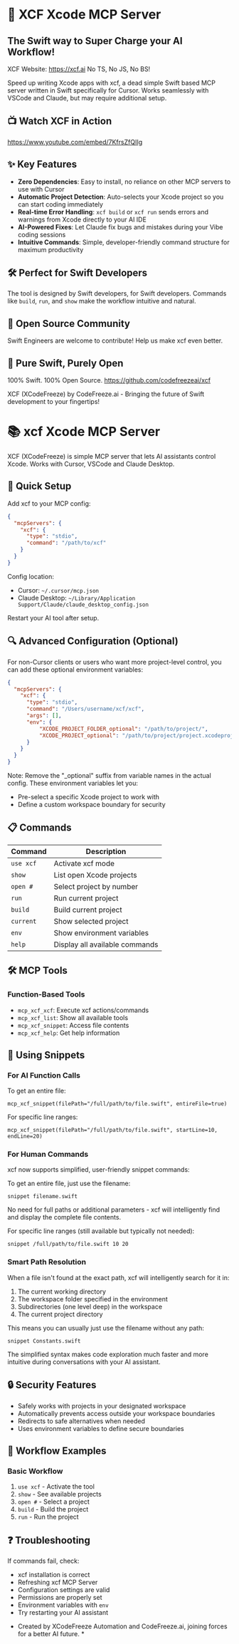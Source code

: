 # 🚀 XCF Xcode MCP Server
## The Swift way to Super Charge your AI Workflow!

XCF Website: https://xcf.ai No TS, No JS, No BS!

Speed up writing Xcode apps with xcf, a dead simple Swift based MCP server written in Swift specifically for Cursor. Works seamlessly with VSCode and Claude, but may require additional setup.

## 📺 Watch XCF in Action

https://www.youtube.com/embed/7KfrsZfQIIg

## ✨ Key Features
- **Zero Dependencies**: Easy to install, no reliance on other MCP servers to use with Cursor
- **Automatic Project Detection**: Auto-selects your Xcode project so you can start coding immediately
- **Real-time Error Handling**: `xcf build` or `xcf run` sends errors and warnings from Xcode directly to your AI IDE
- **AI-Powered Fixes**: Let Claude fix bugs and mistakes during your Vibe coding sessions
- **Intuitive Commands**: Simple, developer-friendly command structure for maximum productivity

## 🛠️ Perfect for Swift Developers
The tool is designed by Swift developers, for Swift developers. Commands like `build`, `run`, and `show` make the workflow intuitive and natural.

## 🤝 Open Source Community
Swift Engineers are welcome to contribute! Help us make xcf even better.

## 💯 Pure Swift, Purely Open
100% Swift. 100% Open Source.
https://github.com/codefreezeai/xcf

XCF (XCodeFreeze) by CodeFreeze.ai - Bringing the future of Swift development to your fingertips!

# 📚 xcf Xcode MCP Server

XCF (XCodeFreeze) is simple MCP server that lets AI assistants control Xcode. Works with Cursor, VSCode and Claude Desktop.

## 🔧 Quick Setup

Add xcf to your MCP config:

```json
{
  "mcpServers": {
    "xcf": {
      "type": "stdio",
      "command": "/path/to/xcf"
    }
  }
}
```

Config location:
- Cursor: `~/.cursor/mcp.json`
- Claude Desktop: `~/Library/Application Support/Claude/claude_desktop_config.json`

Restart your AI tool after setup.

## 🔍 Advanced Configuration (Optional)

For non-Cursor clients or users who want more project-level control, you can add these optional environment variables:

```json
{
  "mcpServers": {
    "xcf": {
      "type": "stdio",
      "command": "/Users/username/xcf/xcf",
      "args": [],
      "env": {
          "XCODE_PROJECT_FOLDER_optional": "/path/to/project/",
          "XCODE_PROJECT_optional": "/path/to/project/project.xcodeproj"
      }
    }
  }
}
```

Note: Remove the "_optional" suffix from variable names in the actual config. These environment variables let you:
- Pre-select a specific Xcode project to work with
- Define a custom workspace boundary for security

## 📋 Commands

| Command | Description |
|---------|-------------|
| `use xcf` | Activate xcf mode |
| `show` | List open Xcode projects |
| `open #` | Select project by number |
| `run` | Run current project |
| `build` | Build current project |
| `current` | Show selected project |
| `env` | Show environment variables |
| `help` | Display all available commands |

## 🛠️ MCP Tools

### Function-Based Tools
- `mcp_xcf_xcf`: Execute xcf actions/commands
- `mcp_xcf_list`: Show all available tools
- `mcp_xcf_snippet`: Access file contents
- `mcp_xcf_help`: Get help information

## 📄 Using Snippets

### For AI Function Calls

To get an entire file:
```
mcp_xcf_snippet(filePath="/full/path/to/file.swift", entireFile=true)
```

For specific line ranges:
```
mcp_xcf_snippet(filePath="/full/path/to/file.swift", startLine=10, endLine=20)
```

### For Human Commands

xcf now supports simplified, user-friendly snippet commands:

To get an entire file, just use the filename:
```
snippet filename.swift
```

No need for full paths or additional parameters - xcf will intelligently find and display the complete file contents.

For specific line ranges (still available but typically not needed):
```
snippet /full/path/to/file.swift 10 20
```

### Smart Path Resolution

When a file isn't found at the exact path, xcf will intelligently search for it in:

1. The current working directory
2. The workspace folder specified in the environment
3. Subdirectories (one level deep) in the workspace
4. The current project directory

This means you can usually just use the filename without any path:

```
snippet Constants.swift
```

The simplified syntax makes code exploration much faster and more intuitive during conversations with your AI assistant.

## 🔒 Security Features

- Safely works with projects in your designated workspace
- Automatically prevents access outside your workspace boundaries
- Redirects to safe alternatives when needed
- Uses environment variables to define secure boundaries

## 🔄 Workflow Examples

### Basic Workflow
1. `use xcf` - Activate the tool
2. `show` - See available projects
3. `open #` - Select a project 
4. `build` - Build the project
5. `run` - Run the project

## ❓ Troubleshooting

If commands fail, check:
- xcf installation is correct
- Refreshing xcf MCP Server
- Configuration settings are valid
- Permissions are properly set
- Environment variables with `env`
- Try restarting your AI assistant

* Created by XCodeFreeze Automation and CodeFreeze.ai, joining forces for a better AI future. *
